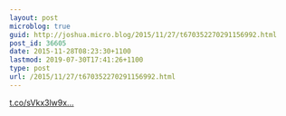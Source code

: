 ```yaml
---
layout: post
microblog: true
guid: http://joshua.micro.blog/2015/11/27/t670352270291156992.html
post_id: 36605
date: 2015-11-28T08:23:30+1100
lastmod: 2019-07-30T17:41:26+1100
type: post
url: /2015/11/27/t670352270291156992.html
---
```

[t.co/sVkx3lw9x...](https://t.co/sVkx3lw9xi)
